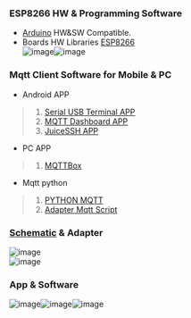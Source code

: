 ### ESP8266 HW & Programming Software
 * [Arduino](https://www.arduino.cc/en/software) HW&SW Compatible. 
 * Boards HW Libraries [ESP8266](https://github.com/esp8266/Arduino)  <br/> 
 ![image](Doc/ardunio.png)![image](Doc/HEKR_PIN.png) <br/>
 
 ###  Mqtt Client Software for Mobile & PC <br/>
 
 * Android APP
> 1. [Serial USB Terminal APP](https://play.google.com/store/apps/details?id=de.kai_morich.serial_usb_terminal&hl=en "https://play.google.com/store/apps/details?id=de.kai_morich.serial_usb_terminal&hl=en") <br/>
> 2. [MQTT Dashboard APP](https://play.google.com/store/apps/details?id=com.app.vetru.mqttdashboard "https://play.google.com/store/apps/details?id=com.app.vetru.mqttdashboard") <br/>
> 3. [JuiceSSH APP](https://play.google.com/store/apps/details?id=com.sonelli.juicessh "https://play.google.com/store/apps/details?id=com.sonelli.juicessh") <br/>

* PC APP
> 1. [MQTTBox](https://github.com/workswithweb/MQTTBox) <br/>

* Mqtt python
> 1. [PYTHON MQTT](https://pypi.org/project/paho-mqtt/ "https://pypi.org/project/paho-mqtt/") <br/>
> 2. [Adapter Mqtt Script](Mqtt_Scripts/MQTT2Twi.py) <br/>

### [Schematic](Doc/esp8266_pmbus_c.pdf) & Adapter
![image](Doc/ESP8266_Adaper_sch.png) <br/>
![image](Doc/Esp8266_adp.png) <br/>

### App & Software
![image](Doc/pmbus_2.jpg)![image](Doc/scpi_1.jpg)![image](Doc/Terminal.jpg)

